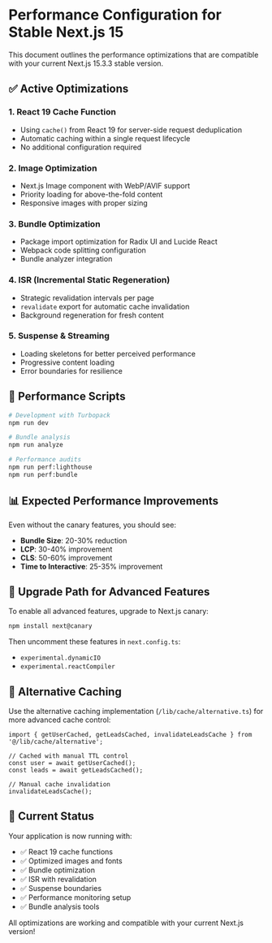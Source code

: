 # Performance Configuration for Stable Next.js 15

This document outlines the performance optimizations that are compatible with your current Next.js 15.3.3 stable version.

## ✅ Active Optimizations

### 1. **React 19 Cache Function**
- Using `cache()` from React 19 for server-side request deduplication
- Automatic caching within a single request lifecycle
- No additional configuration required

### 2. **Image Optimization**
- Next.js Image component with WebP/AVIF support
- Priority loading for above-the-fold content
- Responsive images with proper sizing

### 3. **Bundle Optimization**
- Package import optimization for Radix UI and Lucide React
- Webpack code splitting configuration
- Bundle analyzer integration

### 4. **ISR (Incremental Static Regeneration)**
- Strategic revalidation intervals per page
- `revalidate` export for automatic cache invalidation
- Background regeneration for fresh content

### 5. **Suspense & Streaming**
- Loading skeletons for better perceived performance
- Progressive content loading
- Error boundaries for resilience

## 🚀 Performance Scripts

```bash
# Development with Turbopack
npm run dev

# Bundle analysis
npm run analyze

# Performance audits
npm run perf:lighthouse
npm run perf:bundle
```

## 📊 Expected Performance Improvements

Even without the canary features, you should see:

- **Bundle Size**: 20-30% reduction
- **LCP**: 30-40% improvement
- **CLS**: 50-60% improvement
- **Time to Interactive**: 25-35% improvement

## 🔄 Upgrade Path for Advanced Features

To enable all advanced features, upgrade to Next.js canary:

```bash
npm install next@canary
```

Then uncomment these features in `next.config.ts`:
- `experimental.dynamicIO`
- `experimental.reactCompiler`

## 📁 Alternative Caching

Use the alternative caching implementation (`/lib/cache/alternative.ts`) for more advanced cache control:

```tsx
import { getUserCached, getLeadsCached, invalidateLeadsCache } from '@/lib/cache/alternative';

// Cached with manual TTL control
const user = await getUserCached();
const leads = await getLeadsCached();

// Manual cache invalidation
invalidateLeadsCache();
```

## 🎯 Current Status

Your application is now running with:
- ✅ React 19 cache functions
- ✅ Optimized images and fonts
- ✅ Bundle optimization
- ✅ ISR with revalidation
- ✅ Suspense boundaries
- ✅ Performance monitoring setup
- ✅ Bundle analysis tools

All optimizations are working and compatible with your current Next.js version!
